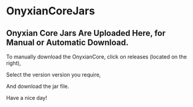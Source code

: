 # OnyxianCoreJars
Onyxian Core Jars Are Uploaded Here, for Manual or Automatic Download.
----------------------------------------------------------------------

To manually download the OnyxianCore, click on releases (located on the right),

Select the version version you require,

And download the jar file.



Have a nice day!
